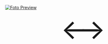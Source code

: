 [![Foto Preview](preview/n236.avif)](https://20essentials.github.io/project-000-236)

<div align="center" style="display: flex; justify-content: center; align-items: center;">
  <a style="text-decoration: none; width: 50px; height: 10px; font-size: 30px; transform: scale(3);" href="https://github.com/20essentials/project-000-235" target="_blank">&#8592;</a>
  &nbsp;&nbsp;
  <a style="text-decoration: none; width: 50px; height: 10px; font-size: 30px; transform: scale(3);" href="https://github.com/20essentials/project-000-237" target="_blank">&#8594;</a>
</div>
